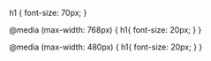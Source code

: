 h1 {
    font-size: 70px;
}

@media (max-width: 768px) {
    h1{
        font-size: 20px;
    }
}

@media (max-width: 480px) {
    h1{
        font-size: 20px;
    }
}
